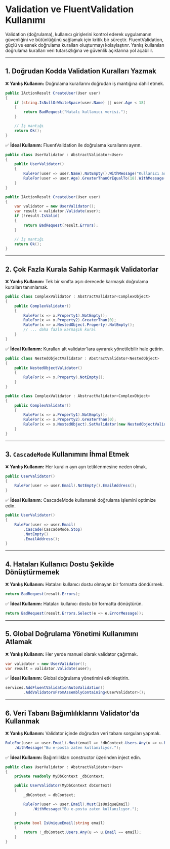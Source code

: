 # Validation ve FluentValidation Kullanımı

Validation (doğrulama), kullanıcı girişlerini kontrol ederek uygulamanın güvenliğini ve bütünlüğünü sağlamak için kritik bir süreçtir. FluentValidation, güçlü ve esnek doğrulama kuralları oluşturmayı kolaylaştırır. Yanlış kullanılan doğrulama kuralları veri tutarsızlığına ve güvenlik açıklarına yol açabilir.

---

## 1. Doğrudan Kodda Validation Kuralları Yazmak

❌ **Yanlış Kullanım:** Doğrulama kurallarını doğrudan iş mantığına dahil etmek.

```csharp
public IActionResult CreateUser(User user)
{
    if (string.IsNullOrWhiteSpace(user.Name) || user.Age < 18)
    {
        return BadRequest("Hatalı kullanıcı verisi.");
    }

    // İş mantığı
    return Ok();
}
```

✅ **İdeal Kullanım:** FluentValidation ile doğrulama kurallarını ayırın.

```csharp
public class UserValidator : AbstractValidator<User>
{
    public UserValidator()
    {
        RuleFor(user => user.Name).NotEmpty().WithMessage("Kullanıcı adı boş olamaz.");
        RuleFor(user => user.Age).GreaterThanOrEqualTo(18).WithMessage("Yaş 18'den büyük olmalıdır.");
    }
}

public IActionResult CreateUser(User user)
{
    var validator = new UserValidator();
    var result = validator.Validate(user);
    if (!result.IsValid)
    {
        return BadRequest(result.Errors);
    }

    // İş mantığı
    return Ok();
}
```

---

## 2. Çok Fazla Kurala Sahip Karmaşık Validatorlar

❌ **Yanlış Kullanım:** Tek bir sınıfta aşırı derecede karmaşık doğrulama kuralları tanımlamak.

```csharp
public class ComplexValidator : AbstractValidator<ComplexObject>
{
    public ComplexValidator()
    {
        RuleFor(x => x.Property1).NotEmpty();
        RuleFor(x => x.Property2).GreaterThan(0);
        RuleFor(x => x.NestedObject.Property).NotEmpty();
        // ... daha fazla karmaşık kural
    }
}
```

✅ **İdeal Kullanım:** Kuralları alt validator'lara ayırarak yönetilebilir hale getirin.

```csharp
public class NestedObjectValidator : AbstractValidator<NestedObject>
{
    public NestedObjectValidator()
    {
        RuleFor(x => x.Property).NotEmpty();
    }
}

public class ComplexValidator : AbstractValidator<ComplexObject>
{
    public ComplexValidator()
    {
        RuleFor(x => x.Property1).NotEmpty();
        RuleFor(x => x.Property2).GreaterThan(0);
        RuleFor(x => x.NestedObject).SetValidator(new NestedObjectValidator());
    }
}
```

---

## 3. `CascadeMode` Kullanımını İhmal Etmek

❌ **Yanlış Kullanım:** Her kuralın ayrı ayrı tetiklenmesine neden olmak.

```csharp
public UserValidator()
{
    RuleFor(user => user.Email).NotEmpty().EmailAddress();
}
```

✅ **İdeal Kullanım:** CascadeMode kullanarak doğrulama işlemini optimize edin.

```csharp
public UserValidator()
{
    RuleFor(user => user.Email)
        .Cascade(CascadeMode.Stop)
        .NotEmpty()
        .EmailAddress();
}
```

---

## 4. Hataları Kullanıcı Dostu Şekilde Dönüştürmemek

❌ **Yanlış Kullanım:** Hataları kullanıcı dostu olmayan bir formatta döndürmek.

```csharp
return BadRequest(result.Errors);
```

✅ **İdeal Kullanım:** Hataları kullanıcı dostu bir formatta dönüştürün.

```csharp
return BadRequest(result.Errors.Select(e => e.ErrorMessage));
```

---

## 5. Global Doğrulama Yönetimi Kullanımını Atlamak

❌ **Yanlış Kullanım:** Her yerde manuel olarak validator çağırmak.

```csharp
var validator = new UserValidator();
var result = validator.Validate(user);
```

✅ **İdeal Kullanım:** Global doğrulama yönetimini etkinleştirin.

```csharp
services.AddFluentValidationAutoValidation()
        .AddValidatorsFromAssemblyContaining<UserValidator>();
```

---

## 6. Veri Tabanı Bağımlılıklarını Validator'da Kullanmak

❌ **Yanlış Kullanım:** Validator içinde doğrudan veri tabanı sorguları yapmak.

```csharp
RuleFor(user => user.Email).Must(email => !dbContext.Users.Any(u => u.Email == email))
    .WithMessage("Bu e-posta zaten kullanılıyor.");
```

✅ **İdeal Kullanım:** Bağımlılıkları constructor üzerinden inject edin.

```csharp
public class UserValidator : AbstractValidator<User>
{
    private readonly MyDbContext _dbContext;

    public UserValidator(MyDbContext dbContext)
    {
        _dbContext = dbContext;

        RuleFor(user => user.Email).Must(IsUniqueEmail)
            .WithMessage("Bu e-posta zaten kullanılıyor.");
    }

    private bool IsUniqueEmail(string email)
    {
        return !_dbContext.Users.Any(u => u.Email == email);
    }
}
```